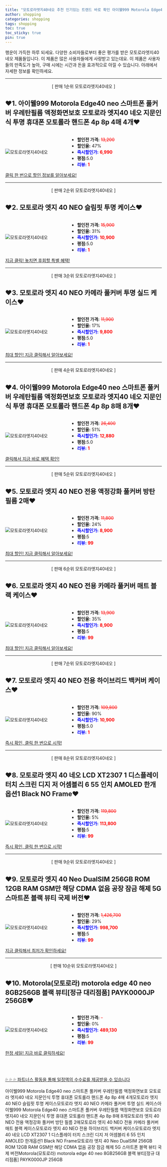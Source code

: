 ```yaml
---
title: "모토로라엣지40네오 추천 인기있는 트렌드 바로 확인 아이웰999 Motorola Edge40 neo 스마트폰"
author: shopping
categories: shopping
tags: shopping
toc: true
toc_sticky: true
pin: true
---
```

행운이 가득한 하루 되세요. 다양한 소비자들로부터 좋은 평가를 받은 모토로라엣지40네오 제품들입니다. 이 제품은 많은 사용자들에게 사랑받고 있는데요. 이 제품은 사용자들의 만족도가 높아, 구매 시에는 시간과 돈을 효과적으로 아낄 수 있습니다. 아래에서 자세한 정보를 확인하세요.

---
<p class="toplist" style="margin: 0 auto; display: block; width: fit-content;">[ 판매 1순위 모토로라엣지40네오 ]</p>

<h2><strong>❤️1. 아이웰999 Motorola Edge40 neo 스마트폰 풀커버 우레탄필름 액정화면보호 모토로라 엣지40 네오 지문인식 투명 휴대폰 모토롤라 핸드폰 4p 8p 4매 4개❤️</strong></h2>

<div style="display: flex; align-items: center;">
    <div style="flex: 0.4;">
        <img src="https://thumbnail6.coupangcdn.com/thumbnails/remote/230x230ex/image/vendor_inventory/84ed/3446ba1208ea319dd5e88a15f1d9e03fe2757c0d38e057b164865cfb40a1.jpg" alt="모토로라엣지40네오" style="max-width: 100%;">
    </div>
    <div style="flex: 0.6; margin-left: 10px;">
        <ul>
            <li><strong>할인전 가격:</strong> <del style="color: red;">13,200</del></li>
            <li><strong>할인율:</strong> 47%</li>
            <li><span style='color:blue'><strong>즉시할인가:</strong></span> <span style='color:red'><strong>6,990</strong></span></li>
            <li><strong>평점:</strong>5.0</li>
            <li><span style='color:blue'><strong>리뷰:</strong></span> <span style='color:red'><strong>1</strong></span></li>
        </ul>
    </div>
</div>
<div class="center">
    <a href="https://William4Davisa.github.io?lptag=AF9450613&subid=githubio&pageKey=8190271727&traceid=V0-153&itemId=23436642136&vendorItemId=90463534688" class="myButton">
        클릭 한 번으로 할인 정보를 알아보세요!
    </a>
</div>


---
<p class="toplist" style="margin: 0 auto; display: block; width: fit-content;">[ 판매 2순위 모토로라엣지40네오 ]</p>

<h2><strong>❤️2. 모토로라 엣지 40 NEO 슬림핏 투명 케이스❤️</strong></h2>

<div style="display: flex; align-items: center;">
    <div style="flex: 0.4;">
        <img src="https://thumbnail10.coupangcdn.com/thumbnails/remote/230x230ex/image/vendor_inventory/8ad1/73e95f9346a0794793e986a0ef9c1a61ce0b72751f0e216f66aa14b97122.jpg" alt="모토로라엣지40네오" style="max-width: 100%;">
    </div>
    <div style="flex: 0.6; margin-left: 10px;">
        <ul>
            <li><strong>할인전 가격:</strong> <del style="color: red;">15,900</del></li>
            <li><strong>할인율:</strong> 31%</li>
            <li><span style='color:blue'><strong>즉시할인가:</strong></span> <span style='color:red'><strong>10,900</strong></span></li>
            <li><strong>평점:</strong>5.0</li>
            <li><span style='color:blue'><strong>리뷰:</strong></span> <span style='color:red'><strong>1</strong></span></li>
        </ul>
    </div>
</div>
<div class="center">
    <a href="https://William4Davisa.github.io?lptag=AF9450613&subid=githubio&pageKey=8069242866&traceid=V0-153&itemId=22704275877&vendorItemId=89739828430" class="myButton">
        지금 클릭! 놓치면 후회할 특별 혜택!
    </a>
</div>


---
<p class="toplist" style="margin: 0 auto; display: block; width: fit-content;">[ 판매 3순위 모토로라엣지40네오 ]</p>

<h2><strong>❤️3. 모토로라 엣지 40 NEO 카메라 풀커버 투명 실드 케이스❤️</strong></h2>

<div style="display: flex; align-items: center;">
    <div style="flex: 0.4;">
        <img src="https://thumbnail10.coupangcdn.com/thumbnails/remote/230x230ex/image/vendor_inventory/9577/73315cb749e4a095b1ecffd7936f0c8f62b9ff50df92ae13d07898edfd48.jpg" alt="모토로라엣지40네오" style="max-width: 100%;">
    </div>
    <div style="flex: 0.6; margin-left: 10px;">
        <ul>
            <li><strong>할인전 가격:</strong> <del style="color: red;">11,900</del></li>
            <li><strong>할인율:</strong> 17%</li>
            <li><span style='color:blue'><strong>즉시할인가:</strong></span> <span style='color:red'><strong>9,800</strong></span></li>
            <li><strong>평점:</strong>5.0</li>
            <li><span style='color:blue'><strong>리뷰:</strong></span> <span style='color:red'><strong>1</strong></span></li>
        </ul>
    </div>
</div>
<div class="center">
    <a href="https://William4Davisa.github.io?lptag=AF9450613&subid=githubio&pageKey=8072512396&traceid=V0-153&itemId=22728916618&vendorItemId=89764265543" class="myButton">
        최대 할인! 지금 클릭해서 알아보세요!
    </a>
</div>


---
<p class="toplist" style="margin: 0 auto; display: block; width: fit-content;">[ 판매 4순위 모토로라엣지40네오 ]</p>

<h2><strong>❤️4. 아이웰999 Motorola Edge40 neo 스마트폰 풀커버 우레탄필름 액정화면보호 모토로라 엣지40 네오 지문인식 투명 휴대폰 모토롤라 핸드폰 4p 8p 8매 8개❤️</strong></h2>

<div style="display: flex; align-items: center;">
    <div style="flex: 0.4;">
        <img src="https://thumbnail6.coupangcdn.com/thumbnails/remote/230x230ex/image/vendor_inventory/8186/6788502041b8c69031eadc0df7e5df0eb729cd565c15637936e843db7cd3.jpg" alt="모토로라엣지40네오" style="max-width: 100%;">
    </div>
    <div style="flex: 0.6; margin-left: 10px;">
        <ul>
            <li><strong>할인전 가격:</strong> <del style="color: red;">26,400</del></li>
            <li><strong>할인율:</strong> 51%</li>
            <li><span style='color:blue'><strong>즉시할인가:</strong></span> <span style='color:red'><strong>12,880</strong></span></li>
            <li><strong>평점:</strong>5.0</li>
            <li><span style='color:blue'><strong>리뷰:</strong></span> <span style='color:red'><strong>1</strong></span></li>
        </ul>
    </div>
</div>
<div class="center">
    <a href="https://William4Davisa.github.io?lptag=AF9450613&subid=githubio&pageKey=8190271727&traceid=V0-153&itemId=23436642134&vendorItemId=90463534713" class="myButton">
        클릭해서 지금 바로 혜택 확인!
    </a>
</div>


---
<p class="toplist" style="margin: 0 auto; display: block; width: fit-content;">[ 판매 5순위 모토로라엣지40네오 ]</p>

<h2><strong>❤️5. 모토로라 엣지 40 NEO 전용 액정강화 풀커버 방탄 필름 2매❤️</strong></h2>

<div style="display: flex; align-items: center;">
    <div style="flex: 0.4;">
        <img src="https://thumbnail10.coupangcdn.com/thumbnails/remote/230x230ex/image/vendor_inventory/d186/603d260961c20184526923ccaf828604bc88c64dc01adef5d58f735aabaf.jpg" alt="모토로라엣지40네오" style="max-width: 100%;">
    </div>
    <div style="flex: 0.6; margin-left: 10px;">
        <ul>
            <li><strong>할인전 가격:</strong> <del style="color: red;">11,800</del></li>
            <li><strong>할인율:</strong> 24%</li>
            <li><span style='color:blue'><strong>즉시할인가:</strong></span> <span style='color:red'><strong>8,900</strong></span></li>
            <li><strong>평점:</strong>5</li>
            <li><span style='color:blue'><strong>리뷰:</strong></span> <span style='color:red'><strong>99</strong></span></li>
        </ul>
    </div>
</div>
<div class="center">
    <a href="https://William4Davisa.github.io?lptag=AF9450613&subid=githubio&pageKey=8072844165&traceid=V0-153&itemId=22730295579&vendorItemId=89765628494" class="myButton">
        최대 할인! 지금 클릭해서 알아보세요!
    </a>
</div>


---
<p class="toplist" style="margin: 0 auto; display: block; width: fit-content;">[ 판매 6순위 모토로라엣지40네오 ]</p>

<h2><strong>❤️6. 모토로라 엣지 40 NEO 전용 카메라 풀커버 매트 블랙 케이스❤️</strong></h2>

<div style="display: flex; align-items: center;">
    <div style="flex: 0.4;">
        <img src="https://thumbnail10.coupangcdn.com/thumbnails/remote/230x230ex/image/vendor_inventory/2c84/652c88694be0f5157bc5da9cdbbb59af5a2817a1202f8172929815828aa5.jpg" alt="모토로라엣지40네오" style="max-width: 100%;">
    </div>
    <div style="flex: 0.6; margin-left: 10px;">
        <ul>
            <li><strong>할인전 가격:</strong> <del style="color: red;">13,900</del></li>
            <li><strong>할인율:</strong> 35%</li>
            <li><span style='color:blue'><strong>즉시할인가:</strong></span> <span style='color:red'><strong>8,900</strong></span></li>
            <li><strong>평점:</strong>5</li>
            <li><span style='color:blue'><strong>리뷰:</strong></span> <span style='color:red'><strong>99</strong></span></li>
        </ul>
    </div>
</div>
<div class="center">
    <a href="https://William4Davisa.github.io?lptag=AF9450613&subid=githubio&pageKey=8072763986&traceid=V0-153&itemId=22729973001&vendorItemId=89765311771" class="myButton">
        최대 할인! 지금 클릭해서 알아보세요!
    </a>
</div>


---
<p class="toplist" style="margin: 0 auto; display: block; width: fit-content;">[ 판매 7순위 모토로라엣지40네오 ]</p>

<h2><strong>❤️7. 모토로라 엣지 40 NEO 전용 하이브리드 백커버 케이스❤️</strong></h2>

<div style="display: flex; align-items: center;">
    <div style="flex: 0.4;">
        <img src="https://thumbnail6.coupangcdn.com/thumbnails/remote/230x230ex/image/vendor_inventory/2ff4/8ffc898b5cde9032cdc9fa137bf0427a08de06d4251366ee5c5ea2be7507.jpg" alt="모토로라엣지40네오" style="max-width: 100%;">
    </div>
    <div style="flex: 0.6; margin-left: 10px;">
        <ul>
            <li><strong>할인전 가격:</strong> <del style="color: red;">109,800</del></li>
            <li><strong>할인율:</strong> 90%</li>
            <li><span style='color:blue'><strong>즉시할인가:</strong></span> <span style='color:red'><strong>10,900</strong></span></li>
            <li><strong>평점:</strong>5.0</li>
            <li><span style='color:blue'><strong>리뷰:</strong></span> <span style='color:red'><strong>1</strong></span></li>
        </ul>
    </div>
</div>
<div class="center">
    <a href="https://William4Davisa.github.io?lptag=AF9450613&subid=githubio&pageKey=8115412824&traceid=V0-153&itemId=23007010639&vendorItemId=90040887537" class="myButton">
        즉시 확인, 클릭 한 번으로 시작!
    </a>
</div>


---
<p class="toplist" style="margin: 0 auto; display: block; width: fit-content;">[ 판매 8순위 모토로라엣지40네오 ]</p>

<h2><strong>❤️8. 모토로라 엣지 40 네오 LCD XT2307 1 디스플레이 터치 스크린 디지 저 어셈블리 6 55 인치 AMOLED 한개옵션1 Black NO Frame❤️</strong></h2>

<div style="display: flex; align-items: center;">
    <div style="flex: 0.4;">
        <img src="https://thumbnail7.coupangcdn.com/thumbnails/remote/230x230ex/image/vendor_inventory/570f/6338ce290f76ed37c3c4ff64dba9a53ac937a91240fe7567087ecf37f659.jpg" alt="모토로라엣지40네오" style="max-width: 100%;">
    </div>
    <div style="flex: 0.6; margin-left: 10px;">
        <ul>
            <li><strong>할인전 가격:</strong> <del style="color: red;">119,800</del></li>
            <li><strong>할인율:</strong> 5%</li>
            <li><span style='color:blue'><strong>즉시할인가:</strong></span> <span style='color:red'><strong>113,800</strong></span></li>
            <li><strong>평점:</strong>5</li>
            <li><span style='color:blue'><strong>리뷰:</strong></span> <span style='color:red'><strong>99</strong></span></li>
        </ul>
    </div>
</div>
<div class="center">
    <a href="https://William4Davisa.github.io?lptag=AF9450613&subid=githubio&pageKey=7945564453&traceid=V0-153&itemId=21904180569&vendorItemId=89486807826" class="myButton">
        즉시 확인, 클릭 한 번으로 시작!
    </a>
</div>


---
<p class="toplist" style="margin: 0 auto; display: block; width: fit-content;">[ 판매 9순위 모토로라엣지40네오 ]</p>

<h2><strong>❤️9. 모토로라 엣지 40 Neo DualSIM 256GB ROM 12GB RAM GSM만 해당 CDMA 없음 공장 잠금 해제 5G 스마트폰 블랙 뷰티 국제 버전❤️</strong></h2>

<div style="display: flex; align-items: center;">
    <div style="flex: 0.4;">
        <img src="https://thumbnail6.coupangcdn.com/thumbnails/remote/230x230ex/image/vendor_inventory/0ff3/b81bc5bbd6f40fe033552adfb73f735b5b09883d91b9a576fa5e8ddc4de9.jpg" alt="모토로라엣지40네오" style="max-width: 100%;">
    </div>
    <div style="flex: 0.6; margin-left: 10px;">
        <ul>
            <li><strong>할인전 가격:</strong> <del style="color: red;">1,426,700</del></li>
            <li><strong>할인율:</strong> 29%</li>
            <li><span style='color:blue'><strong>즉시할인가:</strong></span> <span style='color:red'><strong>998,700</strong></span></li>
            <li><strong>평점:</strong>5</li>
            <li><span style='color:blue'><strong>리뷰:</strong></span> <span style='color:red'><strong>99</strong></span></li>
        </ul>
    </div>
</div>
<div class="center">
    <a href="https://William4Davisa.github.io?lptag=AF9450613&subid=githubio&pageKey=7760505884&traceid=V0-153&itemId=20926297725&vendorItemId=87993075860" class="myButton">
        지금 클릭해서 최저가 확인하세요!
    </a>
</div>


---
<p class="toplist" style="margin: 0 auto; display: block; width: fit-content;">[ 판매 10순위 모토로라엣지40네오 ]</p>

<h2><strong>❤️10. Motorola(모토로라) motorola edge 40 neo 8GB256GB 블랙 뷰티[정규 대리점품] PAYK0000JP 256GB❤️</strong></h2>

<div style="display: flex; align-items: center;">
    <div style="flex: 0.4;">
        <img src="https://thumbnail6.coupangcdn.com/thumbnails/remote/230x230ex/image/vendor_inventory/6e25/e15ba901777530a97cf32b8a1ea3dbcd1639fdbe4bdf87c973ef930cb38b.jpg" alt="모토로라엣지40네오" style="max-width: 100%;">
    </div>
    <div style="flex: 0.6; margin-left: 10px;">
        <ul>
            <li><strong>할인전 가격:</strong> <del style="color: red;">-</del></li>
            <li><strong>할인율:</strong> 0%</li>
            <li><span style='color:blue'><strong>즉시할인가:</strong></span> <span style='color:red'><strong>489,130</strong></span></li>
            <li><strong>평점:</strong>5</li>
            <li><span style='color:blue'><strong>리뷰:</strong></span> <span style='color:red'><strong>99</strong></span></li>
        </ul>
    </div>
</div>
<div class="center">
    <a href="https://William4Davisa.github.io?lptag=AF9450613&subid=githubio&pageKey=8127760236&traceid=V0-153&itemId=23075211494&vendorItemId=90108762310" class="myButton">
        한정 세일! 지금 바로 클릭하세요!
    </a>
</div>

<br><br><br>[💦 💦 💦 파트너스 활동을 통해 일정액의 수수료를 제공받을 수 있습니다](https://link.coupang.com/a/bcpT2c)<br><br>아이웰999 Motorola Edge40 neo 스마트폰 풀커버 우레탄필름 액정화면보호 모토로라 엣지40 네오 지문인식 투명 휴대폰 모토롤라 핸드폰 4p 8p 4매 4개모토로라 엣지 40 NEO 슬림핏 투명 케이스모토로라 엣지 40 NEO 카메라 풀커버 투명 실드 케이스아이웰999 Motorola Edge40 neo 스마트폰 풀커버 우레탄필름 액정화면보호 모토로라 엣지40 네오 지문인식 투명 휴대폰 모토롤라 핸드폰 4p 8p 8매 8개모토로라 엣지 40 NEO 전용 액정강화 풀커버 방탄 필름 2매모토로라 엣지 40 NEO 전용 카메라 풀커버 매트 블랙 케이스모토로라 엣지 40 NEO 전용 하이브리드 백커버 케이스모토로라 엣지 40 네오 LCD XT2307 1 디스플레이 터치 스크린 디지 저 어셈블리 6 55 인치 AMOLED 한개옵션1 Black NO Frame모토로라 엣지 40 Neo DualSIM 256GB ROM 12GB RAM GSM만 해당 CDMA 없음 공장 잠금 해제 5G 스마트폰 블랙 뷰티 국제 버전Motorola(모토로라) motorola edge 40 neo 8GB256GB 블랙 뷰티[정규 대리점품] PAYK0000JP 256GB